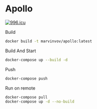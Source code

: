 # Apollo


<a href="https://996.icu"><img src="https://img.shields.io/badge/link-996.icu-red.svg" alt="996.icu" /></a>


Build
```bash
docker build -t marvinvov/apollo:latest
```

Build And Start
```bash
docker-compose up --build -d
``` 

Push
```bash
docker-compose push
```

Run on remote
```bash
docker-compose pull
docker-compose up -d --no-build
```